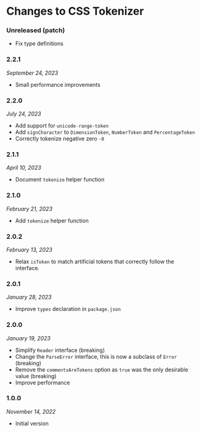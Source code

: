 # Changes to CSS Tokenizer

### Unreleased (patch)

- Fix type definitions

### 2.2.1

_September 24, 2023_

- Small performance improvements

### 2.2.0

_July 24, 2023_

- Add support for `unicode-range-token`
- Add `signCharacter` to `DimensionToken`, `NumberToken` and `PercentageToken`
- Correctly tokenize negative zero `-0`

### 2.1.1

_April 10, 2023_

- Document `tokenize` helper function

### 2.1.0

_February 21, 2023_

- Add `tokenize` helper function

### 2.0.2

_February 13, 2023_

- Relax `isToken` to match artificial tokens that correctly follow the interface.

### 2.0.1

_January 28, 2023_

- Improve `types` declaration in `package.json`

### 2.0.0

_January 19, 2023_

- Simplify `Reader` interface (breaking)
- Change the `ParseError` interface, this is now a subclass of `Error` (breaking)
- Remove the `commentsAreTokens` option as `true` was the only desirable value (breaking)
- Improve performance

### 1.0.0

_November 14, 2022_

- Initial version

